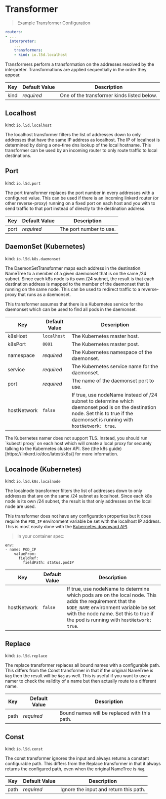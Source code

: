# Transformer

> Example Transformer Configuration

```yaml
routers:
- ...
  interpreter:
    ...
    transformers:
    - kind: io.l5d.localhost
```

Transformers perform a transformation on the addresses resolved by the
interpreter.  Transformations are applied sequentially in the order they appear.


Key | Default Value | Description
--- | ------------- | -----------
kind | _required_ | One of the transformer kinds listed below.

## Localhost

kind: `io.l5d.localhost`

The localhost transformer filters the list of addresses down to only addresses
that have the same IP address as localhost.  The IP of localhost is determined
by doing a one-time dns lookup of the local hostname.  This transformer can be
used by an incoming router to only route traffic to local destinations.

## Port

kind: `io.l5d.port`

The port transformer replaces the port number in every addresses with a
configured value.  This can be used if there is an incoming linkerd router (or
other reverse-proxy) running on a fixed port on each host and you with to send
traffic to that port instead of directly to the destination address.

Key | Default Value | Description
--- | ------------- | -----------
port | _required_ | The port number to use.

## DaemonSet (Kubernetes)

kind: `io.l5d.k8s.daemonset`

The DaemonSetTransformer maps each address in the destination NameTree to a 
member of a given daemonset that is on the same /24 subnet.  Since each k8s
node is its own /24 subnet, the result is that each destination address is
mapped to the member of the daemonset that is running on the same node.
This can be used to redirect traffic to a reverse-proxy that runs as a
daemonset.

This transformer assumes that there is a Kubernetes service for the daemonset
which can be used to find all pods in the daemonset.

Key | Default Value | Description
--- | ------------- | -----------
k8sHost | `localhost` | The Kubernetes master host.
k8sPort | `8001` | The Kubernetes master post.
namespace | _required_ | The Kubernetes namespace of the daemonset.
service | _required_ | The Kubernetes service name for the daemonset.
port | _required_ | The name of the daemonset port to use.
hostNetwork | `false` | If true, use nodeName instead of /24 subnet to determine which daemonset pod is on the destination node.  Set this to true if the daemonset is running with `hostNetwork: true`.

<aside class="notice">
The Kubernetes namer does not support TLS.  Instead, you should run `kubectl proxy` on each host
which will create a local proxy for securely talking to the Kubernetes cluster API. See (the k8s guide)[https://linkerd.io/doc/latest/k8s/] for more information.
</aside>

## Localnode (Kubernetes)

kind: `io.l5d.k8s.localnode`

The localnode transformer filters the list of addresses down to only addresses
that are on the same /24 subnet as localhost.  Since each k8s node is its own
/24 subnet, the result is that only addresses on the local node are used.

This transformer does not have any configuration properties but it does require
the `POD_IP` environment variable be set with the localhost IP address.  This is
most easily done with the
[Kubernetes downward API](http://kubernetes.io/docs/user-guide/downward-api/).

> In your container spec:

```
env:
- name: POD_IP
    valueFrom:
      fieldRef:
        fieldPath: status.podIP
```

Key | Default Value | Description
--- | ------------- | -----------
hostNetwork | `false` | If true, use nodeName to determine which pods are on the local node.  This adds the requirement that the `NODE_NAME` environment variable be set with the node name.  Set this to true if the pod is running with `hostNetwork: true`.

## Replace

kind: `io.l5d.replace`

The replace transformer replaces all bound names with a configurable path.
This differs from the Const transformer in that if the original NameTree is
`Neg` then the result will be `Neg` as well.  This is useful if you want to
use a namer to check the validity of a name but then actually route to a
different name.

Key | Default Value | Description
--- | ------------- | -----------
path | _required_ | Bound names will be replaced with this path.

## Const

kind: `io.l5d.const`

The const transformer ignores the input and always returns a constant
configurable path.  This differs from the Replace transformer in that it always
returns the configured path, even when the original NameTree is `Neg`.

Key | Default Value | Description
--- | ------------- | -----------
path | _required_ | Ignore the input and return this path.
